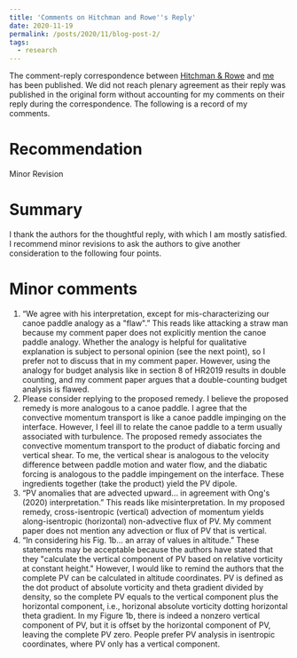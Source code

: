 ```yaml
---
title: 'Comments on Hitchman and Rowe''s Reply'
date: 2020-11-19
permalink: /posts/2020/11/blog-post-2/
tags:
  - research
---
```


The comment-reply correspondence between [Hitchman & Rowe](https://doi.org/10.1175/MWR-D-20-0300.1) and [me](https://doi.org/10.1175/MWR-D-20-0156.1) has been published. We did not reach plenary agreement as their reply was published in the original form without accounting for my comments on their reply during the correspondence. The following is a record of my comments.  

Recommendation
====

Minor Revision

Summary
====

I thank the authors for the thoughtful reply, with which I am mostly satisfied. I recommend minor revisions to ask the authors to give another consideration to the following four points.

Minor comments
====
1.	“We agree with his interpretation, except for mis-characterizing our canoe paddle analogy as a "flaw".” This reads like attacking a straw man because my comment paper does not explicitly mention the canoe paddle analogy. Whether the analogy is helpful for qualitative explanation is subject to personal opinion (see the next point), so I prefer not to discuss that in my comment paper. However, using the analogy for budget analysis like in section 8 of HR2019 results in double counting, and my comment paper argues that a double-counting budget analysis is flawed.
2.	Please consider replying to the proposed remedy. I believe the proposed remedy is more analogous to a canoe paddle. I agree that the convective momentum transport is like a canoe paddle impinging on the interface. However, I feel ill to relate the canoe paddle to a term usually associated with turbulence. The proposed remedy associates the convective momentum transport to the product of diabatic forcing and vertical shear. To me, the vertical shear is analogous to the velocity difference between paddle motion and water flow, and the diabatic forcing is analogous to the paddle impingement on the interface. These ingredients together (take the product) yield the PV dipole.
3.	“PV anomalies that are advected upward... in agreement with Ong's (2020) interpretation.” This reads like misinterpretation. In my proposed remedy, cross-isentropic (vertical) advection of momentum yields along-isentropic (horizontal) non-advective flux of PV. My comment paper does not mention any advection or flux of PV that is vertical.
4.	“In considering his Fig. 1b... an array of values in altitude.” These statements may be acceptable because the authors have stated that they "calculate the vertical component of PV based on relative vorticity at constant height." However, I would like to remind the authors that the complete PV can be calculated in altitude coordinates. PV is defined as the dot product of absolute vorticity and theta gradient divided by density, so the complete PV equals to the vertical component plus the horizontal component, i.e., horizonal absolute vorticity dotting horizontal theta gradient. In my Figure 1b, there is indeed a nonzero vertical component of PV, but it is offset by the horizontal component of PV, leaving the complete PV zero. People prefer PV analysis in isentropic coordinates, where PV only has a vertical component.
